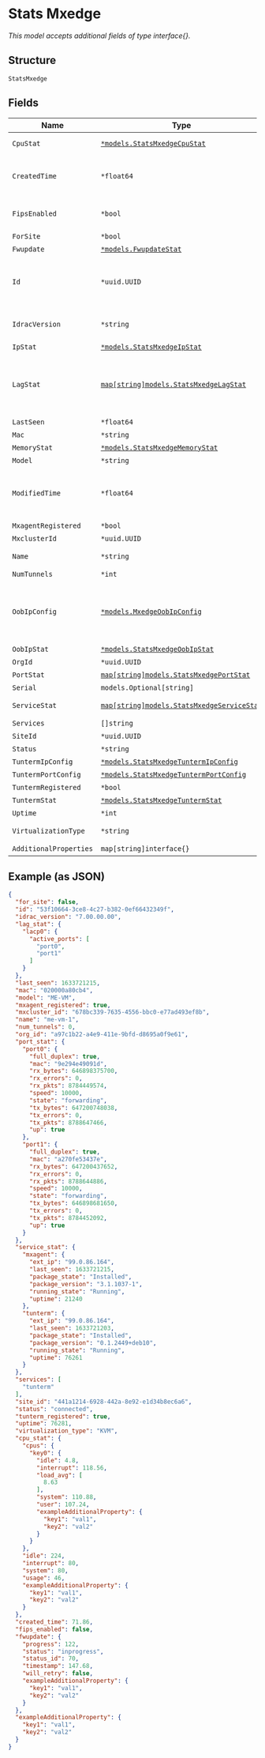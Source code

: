 
# Stats Mxedge

*This model accepts additional fields of type interface{}.*

## Structure

`StatsMxedge`

## Fields

| Name | Type | Tags | Description |
|  --- | --- | --- | --- |
| `CpuStat` | [`*models.StatsMxedgeCpuStat`](../../doc/models/stats-mxedge-cpu-stat.md) | Optional | CPU/core stats list |
| `CreatedTime` | `*float64` | Optional | When the object has been created, in epoch |
| `FipsEnabled` | `*bool` | Optional | Indicate fips configuration on the device |
| `ForSite` | `*bool` | Optional | - |
| `Fwupdate` | [`*models.FwupdateStat`](../../doc/models/fwupdate-stat.md) | Optional | - |
| `Id` | `*uuid.UUID` | Optional | Unique ID of the object instance in the Mist Organnization |
| `IdracVersion` | `*string` | Optional | IDRAC version of the mist edge device |
| `IpStat` | [`*models.StatsMxedgeIpStat`](../../doc/models/stats-mxedge-ip-stat.md) | Optional | IP stats |
| `LagStat` | [`map[string]models.StatsMxedgeLagStat`](../../doc/models/stats-mxedge-lag-stat.md) | Optional | Stat for LAG (Link Aggregation Group). Property key is the LAG name |
| `LastSeen` | `*float64` | Optional | - |
| `Mac` | `*string` | Optional | - |
| `MemoryStat` | [`*models.StatsMxedgeMemoryStat`](../../doc/models/stats-mxedge-memory-stat.md) | Optional | Memory usage |
| `Model` | `*string` | Optional | - |
| `ModifiedTime` | `*float64` | Optional | When the object has been modified for the last time, in epoch |
| `MxagentRegistered` | `*bool` | Optional | - |
| `MxclusterId` | `*uuid.UUID` | Optional | - |
| `Name` | `*string` | Optional | The name of the tunnel |
| `NumTunnels` | `*int` | Optional | - |
| `OobIpConfig` | [`*models.MxedgeOobIpConfig`](../../doc/models/mxedge-oob-ip-config.md) | Optional | IPconfiguration of the Mist Edge out-of_band management interface |
| `OobIpStat` | [`*models.StatsMxedgeOobIpStat`](../../doc/models/stats-mxedge-oob-ip-stat.md) | Optional | - |
| `OrgId` | `*uuid.UUID` | Optional | - |
| `PortStat` | [`map[string]models.StatsMxedgePortStat`](../../doc/models/stats-mxedge-port-stat.md) | Optional | - |
| `Serial` | `models.Optional[string]` | Optional | - |
| `ServiceStat` | [`map[string]models.StatsMxedgeServiceStat`](../../doc/models/stats-mxedge-service-stat.md) | Optional | Stat for each services |
| `Services` | `[]string` | Optional | - |
| `SiteId` | `*uuid.UUID` | Optional | - |
| `Status` | `*string` | Optional | - |
| `TuntermIpConfig` | [`*models.StatsMxedgeTuntermIpConfig`](../../doc/models/stats-mxedge-tunterm-ip-config.md) | Optional | - |
| `TuntermPortConfig` | [`*models.StatsMxedgeTuntermPortConfig`](../../doc/models/stats-mxedge-tunterm-port-config.md) | Optional | - |
| `TuntermRegistered` | `*bool` | Optional | - |
| `TuntermStat` | [`*models.StatsMxedgeTuntermStat`](../../doc/models/stats-mxedge-tunterm-stat.md) | Optional | - |
| `Uptime` | `*int` | Optional | - |
| `VirtualizationType` | `*string` | Optional | Virtualization environment |
| `AdditionalProperties` | `map[string]interface{}` | Optional | - |

## Example (as JSON)

```json
{
  "for_site": false,
  "id": "53f10664-3ce8-4c27-b382-0ef66432349f",
  "idrac_version": "7.00.00.00",
  "lag_stat": {
    "lacp0": {
      "active_ports": [
        "port0",
        "port1"
      ]
    }
  },
  "last_seen": 1633721215,
  "mac": "020000a80cb4",
  "model": "ME-VM",
  "mxagent_registered": true,
  "mxcluster_id": "678bc339-7635-4556-bbc0-e77ad493ef8b",
  "name": "me-vm-1",
  "num_tunnels": 0,
  "org_id": "a97c1b22-a4e9-411e-9bfd-d8695a0f9e61",
  "port_stat": {
    "port0": {
      "full_duplex": true,
      "mac": "9e294e49091d",
      "rx_bytes": 646898375700,
      "rx_errors": 0,
      "rx_pkts": 8784449574,
      "speed": 10000,
      "state": "forwarding",
      "tx_bytes": 647200748038,
      "tx_errors": 0,
      "tx_pkts": 8788647466,
      "up": true
    },
    "port1": {
      "full_duplex": true,
      "mac": "a270fe53437e",
      "rx_bytes": 647200437652,
      "rx_errors": 0,
      "rx_pkts": 8788644886,
      "speed": 10000,
      "state": "forwarding",
      "tx_bytes": 646898681650,
      "tx_errors": 0,
      "tx_pkts": 8784452092,
      "up": true
    }
  },
  "service_stat": {
    "mxagent": {
      "ext_ip": "99.0.86.164",
      "last_seen": 1633721215,
      "package_state": "Installed",
      "package_version": "3.1.1037-1",
      "running_state": "Running",
      "uptime": 21240
    },
    "tunterm": {
      "ext_ip": "99.0.86.164",
      "last_seen": 1633721203,
      "package_state": "Installed",
      "package_version": "0.1.2449+deb10",
      "running_state": "Running",
      "uptime": 76261
    }
  },
  "services": [
    "tunterm"
  ],
  "site_id": "441a1214-6928-442a-8e92-e1d34b8ec6a6",
  "status": "connected",
  "tunterm_registered": true,
  "uptime": 76281,
  "virtualization_type": "KVM",
  "cpu_stat": {
    "cpus": {
      "key0": {
        "idle": 4.8,
        "interrupt": 118.56,
        "load_avg": [
          8.63
        ],
        "system": 110.88,
        "user": 107.24,
        "exampleAdditionalProperty": {
          "key1": "val1",
          "key2": "val2"
        }
      }
    },
    "idle": 224,
    "interrupt": 80,
    "system": 80,
    "usage": 46,
    "exampleAdditionalProperty": {
      "key1": "val1",
      "key2": "val2"
    }
  },
  "created_time": 71.86,
  "fips_enabled": false,
  "fwupdate": {
    "progress": 122,
    "status": "inprogress",
    "status_id": 70,
    "timestamp": 147.68,
    "will_retry": false,
    "exampleAdditionalProperty": {
      "key1": "val1",
      "key2": "val2"
    }
  },
  "exampleAdditionalProperty": {
    "key1": "val1",
    "key2": "val2"
  }
}
```

